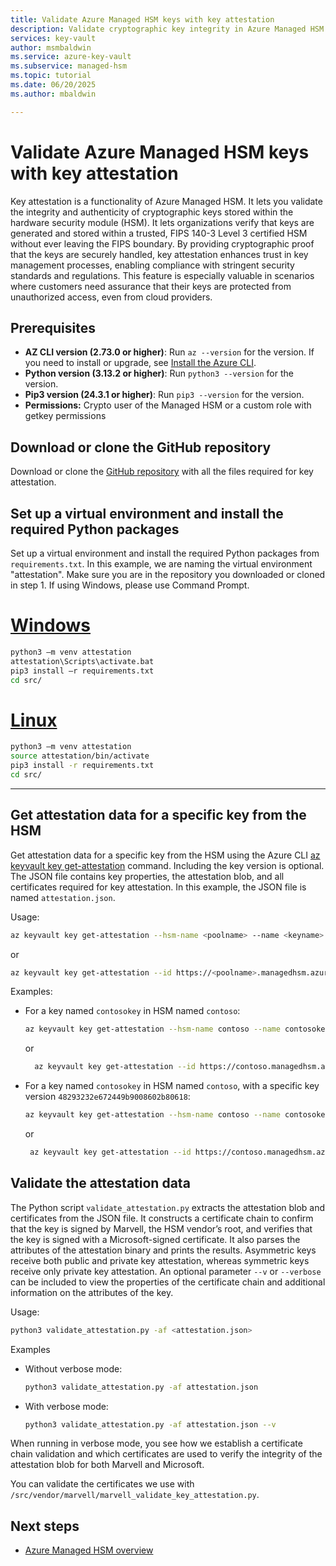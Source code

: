 ```yaml
---
title: Validate Azure Managed HSM keys with key attestation
description: Validate cryptographic key integrity in Azure Managed HSM with key attestation, ensuring compliance and protection against unauthorized access.
services: key-vault
author: msmbaldwin
ms.service: azure-key-vault
ms.subservice: managed-hsm
ms.topic: tutorial
ms.date: 06/20/2025
ms.author: mbaldwin

---
```


# Validate Azure Managed HSM keys with key attestation

Key attestation is a functionality of Azure Managed HSM. It lets you validate the integrity and authenticity of cryptographic keys stored within the hardware security module (HSM). It lets organizations verify that keys are generated and stored within a trusted, FIPS 140-3 Level 3 certified HSM without ever leaving the FIPS boundary. By providing cryptographic proof that the keys are securely handled, key attestation enhances trust in key management processes, enabling compliance with stringent security standards and regulations. This feature is especially valuable in scenarios where customers need assurance that their keys are protected from unauthorized access, even from cloud providers.

## Prerequisites

- **AZ CLI version (2.73.0 or higher)**: Run `az --version` for the version. If you need to install or upgrade, see [Install the Azure CLI](/cli/azure/install-azure-cli).
- **Python version (3.13.2 or higher)**: Run `python3 --version` for the version.
- **Pip3 version (24.3.1 or higher)**: Run `pip3 --version` for the version.
- **Permissions:** Crypto user of the Managed HSM or a custom role with getkey permissions

## Download or clone the GitHub repository

Download or clone the [GitHub repository](https://github.com/Azure/azure-managed-hsm-key-attestation) with all the files required for key attestation.

## Set up a virtual environment and install the required Python packages

Set up a virtual environment and install the required Python packages from `requirements.txt`. In this example, we are naming the virtual environment "attestation". Make sure you are in the repository you downloaded or cloned in step 1. If using Windows, please use Command Prompt.

# [Windows](#tab/windows)

```sh
python3 –m venv attestation
attestation\Scripts\activate.bat
pip3 install –r requirements.txt
cd src/
```

# [Linux](#tab/linux)

```sh
python3 –m venv attestation
source attestation/bin/activate 
pip3 install -r requirements.txt
cd src/
```

---

## Get attestation data for a specific key from the HSM

Get attestation data for a specific key from the HSM using the Azure CLI [az keyvault key get-attestation](/cli/azure/keyvault/key#az-keyvault-key-get-attestation) command. Including the key version is optional. The JSON file contains key properties, the attestation blob, and all certificates required for key attestation. In this example, the JSON file is named `attestation.json`.

Usage:

```sh
az keyvault key get-attestation --hsm-name <poolname> --name <keyname> --version <keyversion> --file <filename>.json
```
or

```sh
az keyvault key get-attestation --id https://<poolname>.managedhsm.azure.net/keys/<keyname>/<keyversion> --file <filename>.json
```

Examples:

- For a key named `contosokey` in HSM named `contoso`:

    ```sh
    az keyvault key get-attestation --hsm-name contoso --name contosokey --file attestation.json
    ```
    or

  ```sh
    az keyvault key get-attestation --id https://contoso.managedhsm.azure.net/keys/contosokey --file attestation.json
    ```

- For a key named `contosokey` in HSM named `contoso`, with a specific key version `48293232e672449b9008602b80618`:

    ```sh
    az keyvault key get-attestation --hsm-name contoso --name contosokey --version 48293232e672449b9008602b80618 --file attestation.json
    ```
    or

   ```sh
    az keyvault key get-attestation --id https://contoso.managedhsm.azure.net/keys/contosokey/48293232e672449b9008602b80618 --file attestation.json
    ```

## Validate the attestation data

The Python script `validate_attestation.py` extracts the attestation blob and certificates from the JSON file. It constructs a certificate chain to confirm that the key is signed by Marvell, the HSM vendor’s root, and verifies that the key is signed with a Microsoft-signed certificate. It also parses the attributes of the attestation binary and prints the results. Asymmetric keys receive both public and private key attestation, whereas symmetric keys receive only private key attestation. An optional parameter `--v` or `--verbose` can be included to view the properties of the certificate chain and additional information on the attributes of the key.

Usage:

```sh
python3 validate_attestation.py -af <attestation.json>
```

Examples

- Without verbose mode:

    ```sh
    python3 validate_attestation.py -af attestation.json
    ```

- With verbose mode:

    ```sh
    python3 validate_attestation.py -af attestation.json --v
    ```

When running in verbose mode, you see how we establish a certificate chain validation and which certificates are used to verify the integrity of the attestation blob for both Marvell and Microsoft. 

You can validate the certificates we use with `/src/vendor/marvell/marvell_validate_key_attestation.py`.

## Next steps

- [Azure Managed HSM overview](overview.md)

